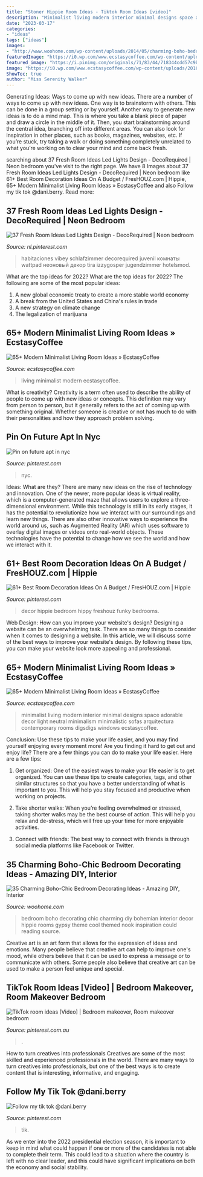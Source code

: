 ```yaml
---
title: "Stoner Hippie Room Ideas - Tiktok Room Ideas [video]"
description: "Minimalist living modern interior minimal designs space adorable decor light neutral minimalism minimalistic sofas arquitectura contemporary rooms digsdigs windows ecstasycoffee"
date: "2023-03-17"
categories:
- "ideas"
tags: ["ideas"]
images:
- "http://www.woohome.com/wp-content/uploads/2014/05/charming-boho-bedroom-ideas-17.jpg"
featuredImage: "https://i0.wp.com/www.ecstasycoffee.com/wp-content/uploads/2016/10/Minimalist-Living-Room-Ideas-19.jpg?resize=554%2C940"
featured_image: "https://i.pinimg.com/originals/71/83/44/718344cdd57c9bec37ee60ec6a0ad0a1.jpg"
image: "https://i0.wp.com/www.ecstasycoffee.com/wp-content/uploads/2016/10/Minimalist-Living-Room-Ideas-26.jpg"
ShowToc: true
author: "Miss Serenity Walker"
---
```



Generating Ideas: Ways to come up with new ideas.
There are a number of ways to come up with new ideas. One way is to brainstorm with others. This can be done in a group setting or by yourself. Another way to generate new ideas is to do a mind map. This is where you take a blank piece of paper and draw a circle in the middle of it. Then, you start brainstorming around the central idea, branching off into different areas. You can also look for inspiration in other places, such as books, magazines, websites, etc. If you’re stuck, try taking a walk or doing something completely unrelated to what you’re working on to clear your mind and come back fresh.

	

		
searching about 37 Fresh Room Ideas Led Lights Design - DecoRequired | Neon bedroom you've visit to the right page. We have 8 Images about 37 Fresh Room Ideas Led Lights Design - DecoRequired | Neon bedroom like 61+ Best Room Decoration Ideas On A Budget / FresHOUZ.com | Hippie, 65+ Modern Minimalist Living Room Ideas » EcstasyCoffee and also Follow my tik tok @dani.berry. Read more:
		
    
## 37 Fresh Room Ideas Led Lights Design - DecoRequired | Neon Bedroom

<img loading=lazy src="https://i.pinimg.com/originals/71/83/44/718344cdd57c9bec37ee60ec6a0ad0a1.jpg" onerror="this.onerror=null;this.src='https://tse1.mm.bing.net/th?id=OIP.aG5i9qGvQuXAsCHM6WKaJwHaJ4&amp;pid=15.1';" alt="37 Fresh Room Ideas Led Lights Design - DecoRequired | Neon bedroom">

_Source: nl.pinterest.com_

>habitaciones vibey schlafzimmer decorequired juvenil комнаты wattpad неоновый декор tira izzygosper jugendzimmer hotelsmod. 

	

What are the top ideas for 2022?
What are the top ideas for 2022? The following are some of the most popular ideas: 
1. A new global economic treaty to create a more stable world economy 
2. A break from the United States and China's rules in trade 
3. A new strategy on climate change 
4. The legalization of marijuana 

    
## 65+ Modern Minimalist Living Room Ideas » EcstasyCoffee

<img loading=lazy src="https://i0.wp.com/www.ecstasycoffee.com/wp-content/uploads/2016/10/Minimalist-Living-Room-Ideas-26.jpg" onerror="this.onerror=null;this.src='https://tse1.mm.bing.net/th?id=OIP.9aLFPH_ck3gEL3jqJTvvCAHaKy&amp;pid=15.1';" alt="65+ Modern Minimalist Living Room Ideas » EcstasyCoffee">

_Source: ecstasycoffee.com_

>living minimalist modern ecstasycoffee. 

	

What is creativity?
Creativity is a term often used to describe the ability of people to come up with new ideas or concepts. This definition may vary from person to person, but it generally refers to the act of coming up with something original. Whether someone is creative or not has much to do with their personalities and how they approach problem solving.

    
## Pin On Future Apt In Nyc

<img loading=lazy src="https://i.pinimg.com/736x/2f/58/65/2f586506c99bea7046c27425f22ece1b.jpg" onerror="this.onerror=null;this.src='https://tse4.mm.bing.net/th?id=OIP.RgpkzGGDyFQkkyyFtoHVfgHaJ3&amp;pid=15.1';" alt="Pin on future apt in nyc">

_Source: pinterest.com_

>nyc. 

	

Ideas: What are they?
There are many new ideas on the rise of technology and innovation. One of the newer, more popular ideas is virtual reality, which is a computer-generated maze that allows users to explore a three-dimensional environment. While this technology is still in its early stages, it has the potential to revolutionize how we interact with our surroundings and learn new things. There are also other innovative ways to experience the world around us, such as Augmented Reality (AR) which uses software to overlay digital images or videos onto real-world objects. These technologies have the potential to change how we see the world and how we interact with it.

    
## 61+ Best Room Decoration Ideas On A Budget / FresHOUZ.com | Hippie

<img loading=lazy src="https://i.pinimg.com/736x/59/79/cc/5979ccc4b10ff10516ef05fca5aae6d7.jpg" onerror="this.onerror=null;this.src='https://tse4.mm.bing.net/th?id=OIP.g9FtkP9th_UAnSotcx3PhAHaFr&amp;pid=15.1';" alt="61+ Best Room Decoration Ideas On A Budget / FresHOUZ.com | Hippie">

_Source: pinterest.com_

>decor hippie bedroom hippy freshouz funky bedrooms. 

	

Web Design: How can you improve your website's design?
Designing a website can be an overwhelming task. There are so many things to consider when it comes to designing a website. In this article, we will discuss some of the best ways to improve your website's design. By following these tips, you can make your website look more appealing and professional.

    
## 65+ Modern Minimalist Living Room Ideas » EcstasyCoffee

<img loading=lazy src="https://i0.wp.com/www.ecstasycoffee.com/wp-content/uploads/2016/10/Minimalist-Living-Room-Ideas-19.jpg?resize=554%2C940" onerror="this.onerror=null;this.src='https://tse4.mm.bing.net/th?id=OIP.pVsalGlE9DjiMo4W06TSYQHaMk&amp;pid=15.1';" alt="65+ Modern Minimalist Living Room Ideas » EcstasyCoffee">

_Source: ecstasycoffee.com_

>minimalist living modern interior minimal designs space adorable decor light neutral minimalism minimalistic sofas arquitectura contemporary rooms digsdigs windows ecstasycoffee. 

	

Conclusion: Use these tips to make your life easier, and you may find yourself enjoying every moment more!
Are you finding it hard to get out and enjoy life? There are a few things you can do to make your life easier. Here are a few tips: 
1. Get organized: One of the easiest ways to make your life easier is to get organized. You can use these tips to create categories, tags, and other similar structures so that you have a better understanding of what is important to you. This will help you stay focused and productive when working on projects. 

2. Take shorter walks: When you’re feeling overwhelmed or stressed, taking shorter walks may be the best course of action. This will help you relax and de-stress, which will free up your time for more enjoyable activities. 

3. Connect with friends: The best way to connect with friends is through social media platforms like Facebook or Twitter.

    
## 35 Charming Boho-Chic Bedroom Decorating Ideas - Amazing DIY, Interior

<img loading=lazy src="http://www.woohome.com/wp-content/uploads/2014/05/charming-boho-bedroom-ideas-17.jpg" onerror="this.onerror=null;this.src='https://tse3.mm.bing.net/th?id=OIP.kSAerbc3QSANNp70KNbVPAHaJ4&amp;pid=15.1';" alt="35 Charming Boho-Chic Bedroom Decorating Ideas - Amazing DIY, Interior">

_Source: woohome.com_

>bedroom boho decorating chic charming diy bohemian interior decor hippie rooms gypsy theme cool themed nook inspiration could reading source. 

	

Creative art is an art form that allows for the expression of ideas and emotions. Many people believe that creative art can help to improve one's mood, while others believe that it can be used to express a message or to communicate with others. Some people also believe that creative art can be used to make a person feel unique and special.

    
## TikTok Room Ideas [Video] | Bedroom Makeover, Room Makeover Bedroom

<img loading=lazy src="https://i.pinimg.com/736x/90/ad/33/90ad330bebec28a7fbea64962e05e73b.jpg" onerror="this.onerror=null;this.src='https://tse4.mm.bing.net/th?id=OIP.AwG0hMXaQ6f-gT-FjmkNIQHaNK&amp;pid=15.1';" alt="TikTok room ideas [Video] | Bedroom makeover, Room makeover bedroom">

_Source: pinterest.com.au_

>. 

	

How to turn creatives into professionals
Creatives are some of the most skilled and experienced professionals in the world. There are many ways to turn creatives into professionals, but one of the best ways is to create content that is interesting, informative, and engaging.

    
## Follow My Tik Tok @dani.berry

<img loading=lazy src="https://i.pinimg.com/736x/0d/8d/c4/0d8dc43765cbf09a5daaa4f6cd5330bb.jpg" onerror="this.onerror=null;this.src='https://tse1.mm.bing.net/th?id=OIP.xoz6JlzsQFC-68tnv3lKJQHaNK&amp;pid=15.1';" alt="Follow my tik tok @dani.berry">

_Source: pinterest.com_

>tik. 

	

As we enter into the 2022 presidential election season, it is important to keep in mind what could happen if one or more of the candidates is not able to complete their term. This could lead to a situation where the country is left with no clear leader, and this could have significant implications on both the economy and social stability.

